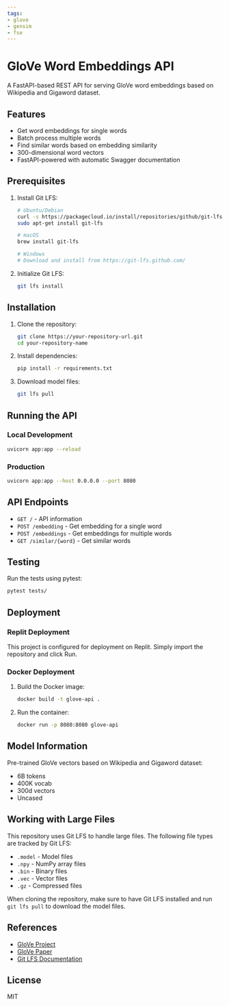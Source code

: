 ```yaml
---
tags:
- glove
- gensim
- fse
---
```

# GloVe Word Embeddings API

A FastAPI-based REST API for serving GloVe word embeddings based on Wikipedia and Gigaword dataset.

## Features

- Get word embeddings for single words
- Batch process multiple words
- Find similar words based on embedding similarity
- 300-dimensional word vectors
- FastAPI-powered with automatic Swagger documentation

## Prerequisites

1. Install Git LFS:
   ```bash
   # Ubuntu/Debian
   curl -s https://packagecloud.io/install/repositories/github/git-lfs/script.deb.sh | sudo bash
   sudo apt-get install git-lfs

   # macOS
   brew install git-lfs

   # Windows
   # Download and install from https://git-lfs.github.com/
   ```

2. Initialize Git LFS:
   ```bash
   git lfs install
   ```

## Installation

1. Clone the repository:
   ```bash
   git clone https://your-repository-url.git
   cd your-repository-name
   ```

2. Install dependencies:
   ```bash
   pip install -r requirements.txt
   ```

3. Download model files:
   ```bash
   git lfs pull
   ```

## Running the API

### Local Development
```bash
uvicorn app:app --reload
```

### Production
```bash
uvicorn app:app --host 0.0.0.0 --port 8080
```

## API Endpoints

- `GET /` - API information
- `POST /embedding` - Get embedding for a single word
- `POST /embeddings` - Get embeddings for multiple words
- `GET /similar/{word}` - Get similar words

## Testing

Run the tests using pytest:
```bash
pytest tests/
```

## Deployment

### Replit Deployment
This project is configured for deployment on Replit. Simply import the repository and click Run.

### Docker Deployment
1. Build the Docker image:
   ```bash
   docker build -t glove-api .
   ```

2. Run the container:
   ```bash
   docker run -p 8080:8080 glove-api
   ```

## Model Information

Pre-trained GloVe vectors based on Wikipedia and Gigaword dataset:
- 6B tokens
- 400K vocab
- 300d vectors
- Uncased

## Working with Large Files

This repository uses Git LFS to handle large files. The following file types are tracked by Git LFS:
- `.model` - Model files
- `.npy` - NumPy array files
- `.bin` - Binary files
- `.vec` - Vector files
- `.gz` - Compressed files

When cloning the repository, make sure to have Git LFS installed and run `git lfs pull` to download the model files.

## References

- [GloVe Project](https://nlp.stanford.edu/projects/glove/)
- [GloVe Paper](https://nlp.stanford.edu/pubs/glove.pdf)
- [Git LFS Documentation](https://git-lfs.github.com/)

## License

MIT
